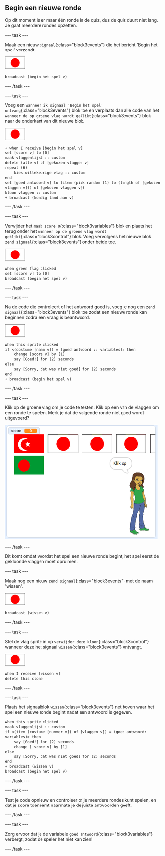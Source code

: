 ## Begin een nieuwe ronde

Op dit moment is er maar één ronde in de quiz, dus de quiz duurt niet lang. Je gaat meerdere rondes opzetten.

--- task ---

Maak een nieuw `signaal`{:class="block3events"} die het bericht 'Begin het spel' verzendt.

![Vlag sprite](images/flag-sprite.png)

```blocks3
broadcast (begin het spel v)
```

--- /task ---

--- task ---

Voeg een `wanneer ik signaal 'Begin het spel' ontvang`{:class="block3events"} blok toe en verplaats dan alle code van het `wanneer de op groene vlag wordt geklikt`{:class="block3events"} blok naar de onderkant van dit nieuwe blok.

![Vlag sprite](images/flag-sprite.png)

```blocks3
+ when I receive [begin het spel v]
set [score v] to [0]
maak vlaggenlijst :: custom
delete (alle v) of [gekozen vlaggen v]
repeat (6)
    kies willekeurige vlag :: custom
end
set [goed antwoord v] to (item (pick random (1) to (length of [gekozen vlaggen v])) of [gekozen vlaggen v])
kloon vlaggen :: custom
+ broadcast (kondig land aan v)
```

--- /task ---

--- task ---

Verwijder het `maak score 0`{:class="block3variables"} blok en plaats het terug onder het `wanneer op de groene vlag wordt geklikt`{:class="block3control"} blok. Voeg vervolgens het nieuwe blok `zend signaal`{:class="block3events"} onder beide toe.

![Vlag sprite](images/flag-sprite.png)

```blocks3
when green flag clicked
set [score v] to [0]
broadcast (begin het spel v)
```

--- /task ---

--- task ---

Na de code die controleert of het antwoord goed is, voeg je nog een `zend signaal`{:class="block3events"} blok toe zodat een nieuwe ronde kan beginnen zodra een vraag is beantwoord.

![Vlag sprite](images/flag-sprite.png)

```blocks3
when this sprite clicked
if <(costume [naam v]) = (goed antwoord :: variables)> then
    change [score v] by [1]
    say [Goed!] for (2) seconds
else
    say [Sorry, dat was niet goed] for (2) seconds
end
+ broadcast (begin het spel v)
```

--- /task ---

--- task ---

Klik op de groene vlag om je code te testen. Klik op een van de vlaggen om een ronde te spelen. Merk je dat de volgende ronde niet goed wordt uitgevoerd?

![Volgende ronde werkt niet](images/next-round-does-not-work.png)

--- /task ---

Dit komt omdat voordat het spel een nieuwe ronde begint, het spel eerst de gekloonde vlaggen moet opruimen.

--- task ---

Maak nog een nieuw `zend signaal`{:class="block3events"} met de naam 'wissen'.

![Vlag sprite](images/flag-sprite.png)

```blocks3
broadcast (wissen v)
```

--- /task ---

--- task ---

Stel de vlag sprite in op `verwijder deze kloon`{:class="block3control"} wanneer deze het signaal `wissen`{:class="block3events"} ontvangt.

![Vlag sprite](images/flag-sprite.png)

```blocks3
when I receive [wissen v]
delete this clone
```

--- /task ---

--- task ---

Plaats het signaalblok `wissen`{:class="block3events"} net boven waar het spel een nieuwe ronde begint nadat een antwoord is gegeven.

```blocks3
when this sprite clicked
maak vlaggenlijst :: custom
if <(item (costume [nummer v]) of [vlaggen v]) = (goed antwoord: variables)> then
    say [Goed!] for (2) seconds
    change [ score v] by [1]
else
    say [Sorry, dat was niet goed] for (2) seconds
end
+ broadcast (wissen v)
broadcast (begin het spel v)
```

--- /task ---

--- task ---

Test je code opnieuw en controleer of je meerdere rondes kunt spelen, en dat je score toeneemt naarmate je de juiste antwoorden geeft.

--- /task ---

--- task ---

Zorg ervoor dat je de variabele `goed antwoord`{:class="block3variables"} verbergt, zodat de speler het niet kan zien!

--- /task ---